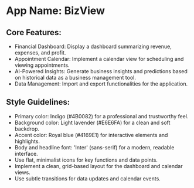 # **App Name**: BizView

## Core Features:

- Financial Dashboard: Display a dashboard summarizing revenue, expenses, and profit.
- Appointment Calendar: Implement a calendar view for scheduling and viewing appointments.
- AI-Powered Insights: Generate business insights and predictions based on historical data as a business management tool.
- Data Management: Import and export functionalities for the application.

## Style Guidelines:

- Primary color: Indigo (#4B0082) for a professional and trustworthy feel.
- Background color: Light lavender (#E6E6FA) for a clean and soft backdrop.
- Accent color: Royal blue (#4169E1) for interactive elements and highlights.
- Body and headline font: 'Inter' (sans-serif) for a modern, readable interface.
- Use flat, minimalist icons for key functions and data points.
- Implement a clean, grid-based layout for the dashboard and calendar views.
- Use subtle transitions for data updates and calendar events.